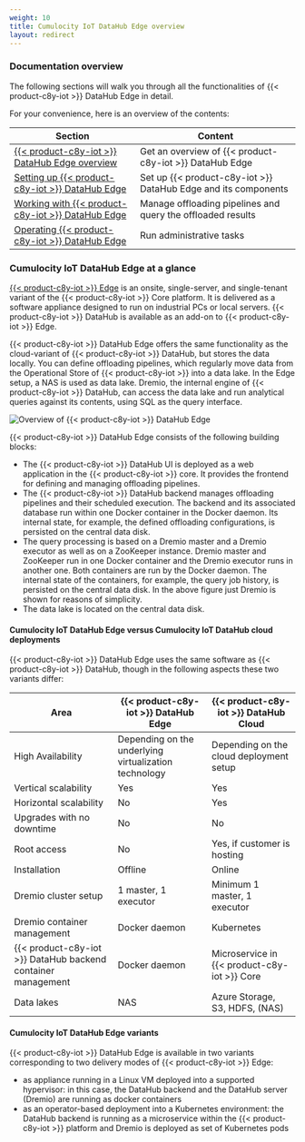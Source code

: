 ```yaml
---
weight: 10
title: Cumulocity IoT DataHub Edge overview
layout: redirect
---
```


### Documentation overview

The following sections will walk you through all the functionalities of {{< product-c8y-iot >}} DataHub Edge in detail.

For your convenience, here is an overview of the contents:

| Section | Content |
| -----   | -----   |
| [ {{< product-c8y-iot >}} DataHub Edge overview](/datahub/running-datahub-on-the-edge/#datahub-edge-overview) | Get an overview of {{< product-c8y-iot >}} DataHub Edge |
| [Setting up {{< product-c8y-iot >}} DataHub Edge](/datahub/running-datahub-on-the-edge/#setting-up-datahub-edge) | Set up {{< product-c8y-iot >}} DataHub Edge and its components |
| [Working with {{< product-c8y-iot >}} DataHub Edge](/datahub/running-datahub-on-the-edge/#working-with-datahub-edge) | Manage offloading pipelines and query the offloaded results |
| [Operating {{< product-c8y-iot >}} DataHub Edge](/datahub/running-datahub-on-the-edge/#operating-datahub-edge) | Run administrative tasks |

### Cumulocity IoT DataHub Edge at a glance

[{{< product-c8y-iot >}} Edge](/edge/edge-introduction) is an onsite, single-server, and single-tenant variant of the {{< product-c8y-iot >}} Core platform. It is delivered as a software appliance designed to run on industrial PCs or local servers. {{< product-c8y-iot >}} DataHub is available as an add-on to {{< product-c8y-iot >}} Edge.

{{< product-c8y-iot >}} DataHub Edge offers the same functionality as the cloud-variant of {{< product-c8y-iot >}} DataHub, but stores the data locally. You can define offloading pipelines, which regularly move data from the Operational Store of {{< product-c8y-iot >}} into a data lake. In the Edge setup, a NAS is used as data lake. Dremio, the internal engine of {{< product-c8y-iot >}} DataHub, can access the data lake and run analytical queries against its contents, using SQL as the query interface.

<img src="/images/datahub-guide/datahub-edge-overview.png" alt="Overview of {{< product-c8y-iot >}} DataHub Edge" style="max-width: 100%">

{{< product-c8y-iot >}} DataHub Edge consists of the following building blocks:

* The {{< product-c8y-iot >}} DataHub UI is deployed as a web application in the {{< product-c8y-iot >}} core. It provides the frontend for defining and managing offloading pipelines.
* The {{< product-c8y-iot >}} DataHub backend manages offloading pipelines and their scheduled execution. The backend and its associated database run within one Docker container in the Docker daemon. Its internal state, for example, the defined offloading configurations, is persisted on the central data disk.
* The query processing is based on a Dremio master and a Dremio executor as well as on a ZooKeeper instance. Dremio master and ZooKeeper run in one Docker container and the Dremio executor runs in another one. Both containers are run by the Docker daemon. The internal state of the containers, for example, the query job history, is persisted on the central data disk. In the above figure just Dremio is shown for reasons of simplicity.
* The data lake is located on the central data disk.

#### Cumulocity IoT DataHub Edge versus Cumulocity IoT DataHub cloud deployments

{{< product-c8y-iot >}} DataHub Edge uses the same software as {{< product-c8y-iot >}} DataHub, though in the following aspects these two variants differ:

| Area | {{< product-c8y-iot >}} DataHub Edge | {{< product-c8y-iot >}} DataHub Cloud |
| -----   | -----   | -----   |
| High Availability | Depending on the underlying virtualization technology | Depending on the cloud deployment setup |
| Vertical scalability | Yes | Yes |
| Horizontal scalability | No | Yes |
| Upgrades with no downtime | No | No |
| Root access | No | Yes, if customer is hosting |
| Installation | Offline | Online |
| Dremio cluster setup | 1 master, 1 executor | Minimum 1 master, 1 executor |
| Dremio container management | Docker daemon | Kubernetes |
| {{< product-c8y-iot >}} DataHub backend container management | Docker daemon | Microservice in {{< product-c8y-iot >}} Core |
| Data lakes | NAS | Azure Storage, S3, HDFS, (NAS) |

#### Cumulocity IoT DataHub Edge variants
{{< product-c8y-iot >}} DataHub Edge is available in two variants corresponding to two 
delivery modes of {{< product-c8y-iot >}} Edge:
* as appliance running in a Linux VM deployed into a supported hypervisor:
  in this case, the DataHub backend and the DataHub server (Dremio) are running 
  as docker containers
* as an operator-based deployment into a Kubernetes environment:
  the DataHub backend is running as a microservice within the {{< product-c8y-iot >}} 
  platform and Dremio is deployed as set of Kubernetes pods 

